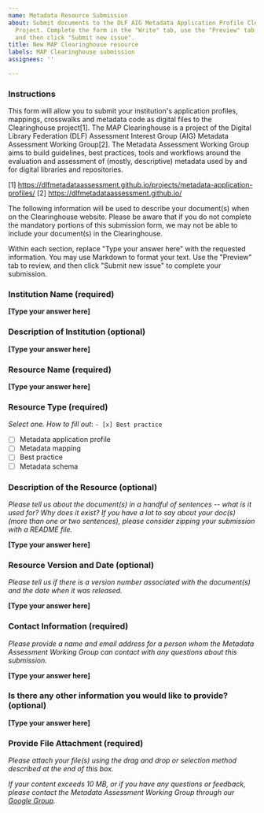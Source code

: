 ```yaml
---
name: Metadata Resource Submission
about: Submit documents to the DLF AIG Metadata Application Profile Clearinghouse
  Project. Complete the form in the "Write" tab, use the "Preview" tab to review,
  and then click "Submit new issue".
title: New MAP Clearinghouse resource
labels: MAP Clearinghouse submission
assignees: ''

---
```


### Instructions

This form will allow you to submit your institution's application profiles, mappings, crosswalks and metadata code as digital files to the Clearinghouse project[1]. The MAP Clearinghouse is a project of the Digital Library Federation (DLF) Assessment Interest Group (AIG) Metadata Assessment Working Group[2]. The Metadata Assessment Working Group aims to build guidelines, best practices, tools and workflows around the evaluation and assessment of (mostly, descriptive) metadata used by and for digital libraries and repositories.

[1] https://dlfmetadataassessment.github.io/projects/metadata-application-profiles/
[2] https://dlfmetadataassessment.github.io/

The following information will be used to describe your document(s) when on the Clearinghouse website. Please be aware that if you do not complete the mandatory portions of this submission form, we may not be able to include your document(s) in the Clearinghouse.

Within each section, replace "Type your answer here" with the requested information. You may use Markdown to format your text. Use the "Preview" tab to review, and then click "Submit new issue" to complete your submission.

### Institution Name (required)

**[Type your answer here]**

### Description of Institution (optional)

**[Type your answer here]**

### Resource Name (required)

**[Type your answer here]**

### Resource Type (required)

*Select one. How to fill out*: `- [x] Best practice`

- [ ] Metadata application profile
- [ ] Metadata mapping
- [ ] Best practice
- [ ] Metadata schema

### Description of the Resource (optional)

*Please tell us about the document(s) in a handful of sentences -- what is it used for? Why does it exist? If you have a lot to say about your doc(s) (more than one or two sentences), please consider zipping your submission with a README file.*

**[Type your answer here]**

### Resource Version and Date (optional)

*Please tell us if there is a version number associated with the document(s) and the date when it was released.*

**[Type your answer here]**

### Contact Information (required)

*Please provide a name and email address for a person whom the Metadata Assessment Working Group can contact with any questions about this submission.*

**[Type your answer here]**

### Is there any other information you would like to provide? (optional)

**[Type your answer here]**

### Provide File Attachment (required)

*Please attach your file(s) using the drag and drop or selection method described at the end of this box.*

*If your content exceeds 10 MB, or if you have any questions or feedback, please contact the Metadata Assessment Working Group through our [Google Group](https://groups.google.com/g/dlf-aig-metadata-assessment-working-group).*
